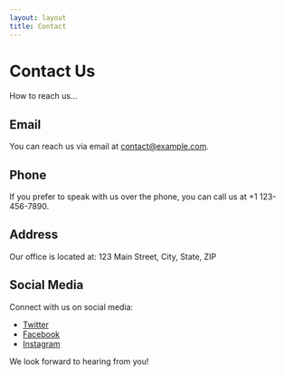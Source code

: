 ```yaml
---
layout: layout
title: Contact
---
```


# Contact Us

How to reach us...

## Email
You can reach us via email at [contact@example.com](mailto:contact@example.com).

## Phone
If you prefer to speak with us over the phone, you can call us at +1 123-456-7890.

## Address
Our office is located at:
123 Main Street,
City, State, ZIP

## Social Media
Connect with us on social media:
- [Twitter](https://twitter.com/example)
- [Facebook](https://facebook.com/example)
- [Instagram](https://instagram.com/example)

We look forward to hearing from you!